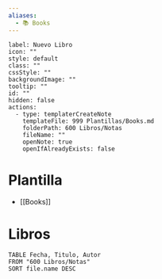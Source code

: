 ```yaml
---
aliases:
  - 📚 Books
---
```

```meta-bind-button
label: Nuevo Libro
icon: ""
style: default
class: ""
cssStyle: ""
backgroundImage: ""
tooltip: ""
id: ""
hidden: false
actions:
  - type: templaterCreateNote
    templateFile: 999 Plantillas/Books.md
    folderPath: 600 Libros/Notas
    fileName: ""
    openNote: true
    openIfAlreadyExists: false

```
# Plantilla
- [[Books]]

# Libros
```dataview
TABLE Fecha, Titulo, Autor
FROM "600 Libros/Notas"
SORT file.name DESC
```